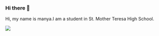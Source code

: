 ### Hi there 👋

<!--
**manya-feng/manya-feng** is a ✨ _special_ ✨ repository because its `README.md` (this file) appears on your GitHub profile.

Here are some ideas to get you started:

- 🔭 I’m currently working on ...
- 🌱 I’m currently learning ...
- 👯 I’m looking to collaborate on ...
- 🤔 I’m looking for help with ...
- 💬 Ask me about ...
- 📫 How to reach me: ...
- 😄 Pronouns: ...
- ⚡ Fun fact: ...
-->
<p>Hi, my name is manya.I am a student in St. Mother Teresa High School.</p>
<img src='https://www.google.com/url?sa=i&url=https%3A%2F%2Fwww.zendevs.xyz%2Fclosures-et-curryfication-en-javascript%2F&psig=AOvVaw2UrWmAJ7PYkDDB9dFdkklt&ust=1713292456036000&source=images&cd=vfe&opi=89978449&ved=0CBAQjRxqFwoTCLiDqfTtxIUDFQAAAAAdAAAAABAI'>
                

             
